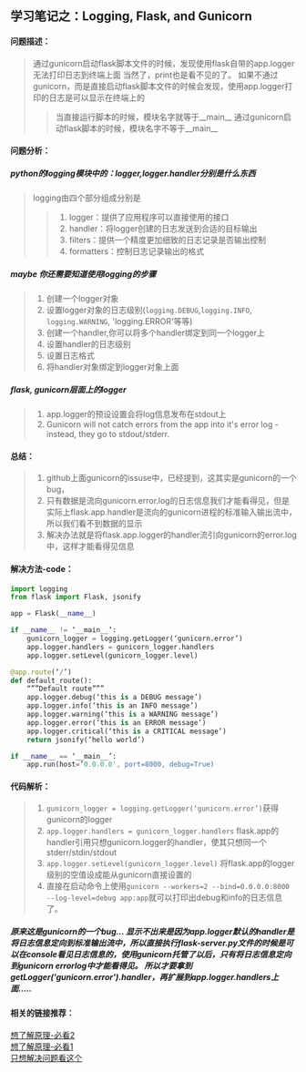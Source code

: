 ## 学习笔记之：Logging, Flask, and Gunicorn

#### 问题描述：
> 通过gunicorn启动flask脚本文件的时候，发现使用flask自带的app.logger无法打印日志到终端上面
> 当然了，print也是看不见的了。
> 如果不通过gunicorn，而是直接启动flask脚本文件的时候会发现，使用app.logger打印的日志是可以显示在终端上的
>> 当直接运行脚本的时候，模块名字就等于__main__
>> 通过gunicorn启动flask脚本的时候，模块名字不等于__main__


#### 问题分析：
##### python的logging模块中的：logger,logger.handler分别是什么东西
> logging由四个部分组成分别是
>> 1. logger：提供了应用程序可以直接使用的接口
>> 2. handler：将logger创建的日志发送到合适的目标输出
>> 3. filters：提供一个精度更加细致的日志记录是否输出控制
>> 4. formatters：控制日志记录输出的格式
                                                   
##### maybe 你还需要知道使用logging的步骤
> 1. 创建一个logger对象
> 2. 设置logger对象的日志级别(`logging.DEBUG`,`logging.INFO`, `logging.WARNING`, 'logging.ERROR'等等)
> 3. 创建一个handler,你可以将多个handler绑定到同一个logger上
> 4. 设置handler的日志级别
> 5. 设置日志格式
> 6. 将handler对象绑定到logger对象上面

##### flask, gunicorn层面上的logger
> 1. app.logger的预设设置会将log信息发布在stdout上
> 2. Gunicorn will not catch errors from the app into it's error log - instead, they go to stdout/stderr.

#### 总结：
> 1. github上面gunicorn的issuse中，已经提到，这其实是gunicorn的一个bug，
> 2. 只有数据是流向gunicorn.error.log的日志信息我们才能看得见，但是实际上flask.app.handler是流向的gunicorn进程的标准输入输出流中，所以我们看不到数据的显示
> 3. 解决办法就是将flask.app.logger的handler流引向gunicorn的error.log中，这样才能看得见信息


#### 解决方法-code：
```python 
import logging
from flask import Flask, jsonify

app = Flask(__name__)

if __name__ != ‘__main__’:
    gunicorn_logger = logging.getLogger(‘gunicorn.error’)
    app.logger.handlers = gunicorn_logger.handlers
    app.logger.setLevel(gunicorn_logger.level)

@app.route(‘/’)
def default_route():
    “””Default route”””
    app.logger.debug(‘this is a DEBUG message’)
    app.logger.info(‘this is an INFO message’)
    app.logger.warning(‘this is a WARNING message’)
    app.logger.error(‘this is an ERROR message’)
    app.logger.critical(‘this is a CRITICAL message’)
    return jsonify(‘hello world’)

if __name__ == ‘__main__’:
    app.run(host=’0.0.0.0', port=8000, debug=True)
```

#### 代码解析：
> 1. `gunicorn_logger = logging.getLogger(‘gunicorn.error’)`获得gunicorn的logger   </br>
> 2. `app.logger.handlers = gunicorn_logger.handlers` flask.app的handler引用只想gunicorn.logger的handler，使其只想同一个stderr/stdin/stdout   </br>
> 3. `app.logger.setLevel(gunicorn_logger.level)` 将flask.app的logger级别的空值设成能从gunicorn直接设置的   </br>
> 4.  直接在启动命令上使用`gunicorn --workers=2 --bind=0.0.0.0:8000 --log-level=debug app:app`就可以打印出debug和info的日志信息了。   </br>


##### 原来这是gunicorn的一个bug... 显示不出来是因为app.logger默认的handler是将日志信息定向到标准输出流中，所以直接执行flask-server.py文件的时候是可以在console看见日志信息的，使用gunicorn托管了以后，只有将日志信息定向到gunicorn errorlog中才能看得见。 所以才要拿到getLogger('gunicorn.error').handler，再扩展到app.logger.handlers上面.....


#### 相关的链接推荐：
[想了解原理-必看2](https://github.com/benoitc/gunicorn/issues/1124)  </br>
[想了解原理-必看1](https://itweb.me/post/blog/2016-03-31-python-logging)   </br>
[只想解决问题看这个](https://medium.com/@trstringer/logging-flask-and-gunicorn-the-manageable-way-2e6f0b8beb2f)   </br>

